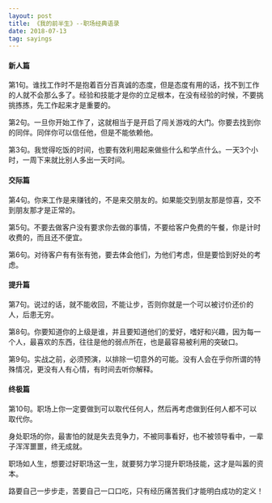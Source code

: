 ```yaml
---
layout: post
title: 《我的前半生》--职场经典语录 
date: 2018-07-13
tag: sayings
---
```

#### 新人篇

第1句。谁找工作时不是抱着百分百真诚的态度，但是态度有用的话，找不到工作的人就不会那么多了。经验和技能才是你的立足根本，在没有经验的时候，不要挑挑拣拣，先工作起来才是重要的。

第2句。一旦你开始工作了，这就相当于是开启了闯关游戏的大门。你要去找到你的同伴。同伴你可以信任他，但是不能依赖他。

第3句。我觉得吃饭的时间，也要有效利用起来做些什么和学点什么。一天3个小时，一周下来就比别人多出一天时间。

#### 交际篇

第4句。你来工作是来赚钱的，不是来交朋友的。如果能交到朋友那是惊喜，交不到朋友那才是正常的。

第5句。不要去做客户没有要求你去做的事情，不要给客户免费的午餐，你是计时收费的，而且还不便宜。

第6句。对待客户有有张有弛，要去体会他们，为他们考虑，但是要恰到好处的考虑。

#### 提升篇

第7句。说过的话，就不能收回，不能让步，否则你就是一个可以被讨价还价的人，后患无穷。

第8句。你要知道你的上级是谁，并且要知道他们的爱好，嗜好和兴趣，因为每一个人，最喜欢的东西，往往是他的弱点所在，也是最容易被利用的突破口。

第9句。实战之前，必须预演，以排除一切意外的可能。没有人会在乎你所谓的特殊情况，更没有人有心情，有时间去听你解释。

#### 终极篇

第10句。职场上你一定要做到可以取代任何人，然后再考虑做到任何人都不可以取代你。

身处职场的你，最害怕的就是失去竞争力，不被同事看好，也不被领导看中，一辈子浑浑噩噩，终无成就。

职场如人生，想要过好职场这一生，就要努力学习提升职场技能，这才是叫嚣的资本。

路要自己一步步走，苦要自己一口口吃，只有经历痛苦我们才能明白成功的定义！
